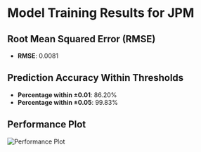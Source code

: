 # Model Training Results for JPM

## Root Mean Squared Error (RMSE)
- **RMSE**: 0.0081

## Prediction Accuracy Within Thresholds
- **Percentage within ±0.01**: 86.20%
- **Percentage within ±0.05**: 99.83%

## Performance Plot
![Performance Plot](../imgs/JPM.png)
